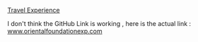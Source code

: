 [Travel Experience](www.orientalfoundationexp.com)

I don't think the GitHub Link is working , here is the actual link : www.orientalfoundationexp.com
